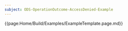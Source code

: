```yaml
---
subject: ODS-OperationOutcome-AccessDenied-Example
---
```


{{page:Home/Build/Examples/ExampleTemplate.page.md}}